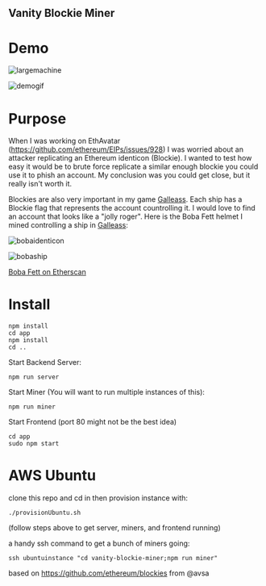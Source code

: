 Vanity Blockie Miner
----------------------------

# Demo

![largemachine](https://s3.amazonaws.com/atgpub/largemachine.png)

![demogif](https://s3.amazonaws.com/atgpub/blockminersmall.gif)

# Purpose

When I was working on EthAvatar (https://github.com/ethereum/EIPs/issues/928) I was worried about an attacker replicating an Ethereum identicon (Blockie). I wanted to test how easy it would be to brute force replicate a similar enough blockie you could use it to phish an account. My conclusion was you could get close, but it really isn't worth it.

Blockies are also very important in my game [Galleass](https://galleass.io). Each ship has a Blockie flag that represents the account countrolling it. I would love to find an account that looks like a "jolly roger". Here is the Boba Fett helmet I mined controlling a ship in [Galleass](https://galleass.io):

![bobaidenticon](https://user-images.githubusercontent.com/2653167/42663562-3d12c1d6-85f3-11e8-915a-c106c1c8e07f.png)

![bobaship](https://user-images.githubusercontent.com/2653167/42663602-753b6626-85f3-11e8-9b62-facf6416358f.png)

[Boba Fett on Etherscan](https://ropsten.etherscan.io/address/0x06d59402d0b0ffd63f3660a5fe837f620c3e9df2)


# Install
```
npm install
cd app
npm install
cd ..
```

Start Backend Server:
```
npm run server
```

Start Miner (You will want to run multiple instances of this):
```
npm run miner
```

Start Frontend (port 80 might not be the best idea)
```
cd app
sudo npm start
```

# AWS Ubuntu

clone this repo and cd in then provision instance with:
```
./provisionUbuntu.sh
```
(follow steps above to get server, miners, and frontend running)

a handy ssh command to get a bunch of miners going:
```
ssh ubuntuinstance "cd vanity-blockie-miner;npm run miner"
```

based on https://github.com/ethereum/blockies from @avsa

